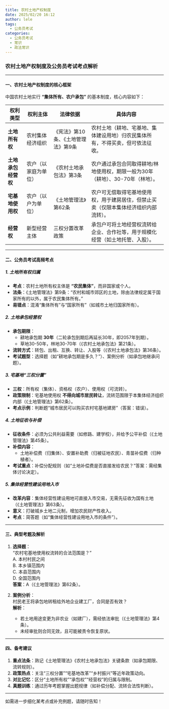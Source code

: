 ```yaml
---
title: 农村土地产权制度
date: 2025/02/20 16:12
author: lele
tags:
  - 公务员考试
categories:
  - 公务员考试
  - 常识
  - 政法常识
---
```

### **农村土地产权制度及公务员考试考点解析**

---

#### **一、农村土地产权制度的核心框架**
中国农村土地实行 **“集体所有、农户承包”** 的基本制度，核心内容如下：

| **权利类型**       | **权利主体**         | **法律依据**                     | **具体内容**                                                                 |
|--------------------|----------------------|----------------------------------|-----------------------------------------------------------------------------|
| **土地所有权**     | 农村集体经济组织     | 《宪法》第10条、《土地管理法》第9条 | 农村土地（耕地、宅基地、集体建设用地）归农民集体所有，不得买卖，但可依法征收。 |
| **土地承包经营权** | 农户（以家庭为单位） | 《农村土地承包法》第3条          | 农户通过承包合同取得耕地/林地使用权，期限一般为30年（耕地）、30-70年（林地）。 |
| **宅基地使用权**   | 农户（以户为单位）   | 《土地管理法》第62条             | 农户可无偿取得宅基地使用权，用于建房居住，但禁止买卖（仅限本集体经济组织内部流转）。 |
| **经营权**         | 新型经营主体         | 三权分置改革政策                 | 承包户可将土地经营权流转给企业、合作社等，用于规模化经营（如土地托管、入股）。 |

---

#### **二、公务员考试高频考点**
##### **1. 土地所有权归属**
- **考点**：农村土地所有权主体是 **“农民集体”**，而非国家或个人。  
- **法条**：《土地管理法》第9条：“农村和城市郊区的土地，除由法律规定属于国家所有的以外，属于农民集体所有。”  
- **易错点**：混淆“集体所有”与“国家所有”（如城市土地归国家所有）。

##### **2. 土地承包经营权**
- **承包期限**：  
  - 耕地承包期 **30年**（二轮承包到期后再延长30年，即2057年到期）。  
  - 草地30-50年，林地30-70年（《农村土地承包法》第21条）。  
- **流转方式**：转包、出租、互换、转让、入股等（《农村土地承包法》第36条）。  
- **考试题型**：选择题（如“耕地承包期是多久？”）、案例分析（如承包地继承问题）。

##### **3. 宅基地“三权分置”**
- **三权**：所有权（集体）、资格权（农户）、使用权（可流转）。  
- **政策限制**：宅基地使用权 **不得向城市居民转让**，流转范围限于本集体经济组织内部（《土地管理法》第62条）。  
- **考点示例**：判断题“城市居民可以购买农村宅基地建房”（答案：错误）。

##### **4. 土地征收与补偿**
- **征收条件**：必须为公共利益需要（如修路、建学校），并给予公平补偿（《土地管理法》第45条）。  
- **补偿内容**：  
  - 土地补偿费（归集体）、安置补助费（归被征地农民）、青苗补偿费（归种植者）。  
- **考试重点**：补偿分配规则（如“土地补偿费是否直接发给农民？”答案：需经集体讨论决定）。

##### **5. 集体经营性建设用地入市**
- **改革内容**：集体经营性建设用地可直接入市交易，无需先征收为国有土地（《土地管理法》第63条）。  
- **意义**：打破城乡土地二元制，增加农民财产性收入。  
- **考点**：简答题（如“集体经营性建设用地入市的条件”）。

---

#### **三、典型考题及解析**
1. **选择题**：  
   “农村宅基地使用权流转的合法范围是？”  
   A. 本村村民之间  
   B. 本乡镇范围内  
   C. 本县范围内  
   D. 全国范围内  
   **答案**：A（《土地管理法》第62条）。

2. **案例分析**：  
   村民老王将承包地转租给外地企业建工厂，合同是否有效？  
   **解析**：  
   - 若土地用途变更为非农业（如建厂），需经依法审批（《土地管理法》第4条）。  
   - 未经审批则合同无效，且可能被责令恢复原状。

---

#### **四、备考建议**
1. **重点法条**：熟记《土地管理法》《农村土地承包法》关键条款（如承包期限、流转规则）。  
2. **政策热点**：关注“三权分置”“宅基地改革”“乡村振兴”等近年政策动向。  
3. **对比记忆**：区分“土地所有权”“承包权”“经营权”的归属与限制。  
4. **真题训练**：通过历年考题掌握出题规律（如补偿分配、流转合法性判断）。

---

如需进一步细化某考点或补充例题，请随时告知！